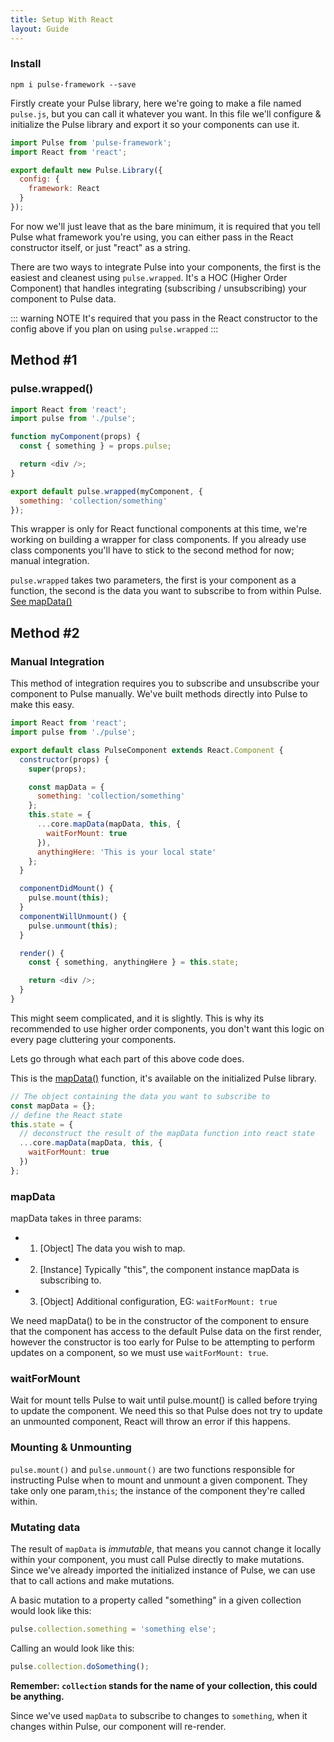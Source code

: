 ```yaml
---
title: Setup With React
layout: Guide
---
```


### Install

```
npm i pulse-framework --save
```

Firstly create your Pulse library, here we're going to make a file named `pulse.js`, but you can call it whatever you want. In this file we'll configure & initialize the Pulse library and export it so your components can use it.

```js
import Pulse from 'pulse-framework';
import React from 'react';

export default new Pulse.Library({
  config: {
    framework: React
  }
});
```

For now we'll just leave that as the bare minimum, it is required that you tell Pulse what framework you're using, you can either pass in the React constructor itself, or just "react" as a string.

There are two ways to integrate Pulse into your components, the first is the easiest and cleanest using `pulse.wrapped`. It's a HOC (Higher Order Component) that handles integrating (subscribing / unsubscribing) your component to Pulse data.

::: warning NOTE
It's required that you pass in the React constructor to the config above if you plan on using `pulse.wrapped`
:::

## Method #1

### pulse.wrapped()

```js
import React from 'react';
import pulse from './pulse';

function myComponent(props) {
  const { something } = props.pulse;

  return <div />;
}

export default pulse.wrapped(myComponent, {
  something: 'collection/something'
});
```

This wrapper is only for React functional components at this time, we're working on building a wrapper for class components. If you already use class components you'll have to stick to the second method for now; manual integration.

`pulse.wrapped` takes two parameters, the first is your component as a function, the second is the data you want to subscribe to from within Pulse. [See mapData()](/guide/usage.html#using-data)

## Method #2

### Manual Integration

This method of integration requires you to subscribe and unsubscribe your component to Pulse manually. We've built methods directly into Pulse to make this easy.

```js
import React from 'react';
import pulse from './pulse';

export default class PulseComponent extends React.Component {
  constructor(props) {
    super(props);

    const mapData = {
      something: 'collection/something'
    };
    this.state = {
      ...core.mapData(mapData, this, {
        waitForMount: true
      }),
      anythingHere: 'This is your local state'
    };
  }

  componentDidMount() {
    pulse.mount(this);
  }
  componentWillUnmount() {
    pulse.unmount(this);
  }

  render() {
    const { something, anythingHere } = this.state;

    return <div />;
  }
}
```

This might seem complicated, and it is slightly. This is why its recommended to use higher order components, you don't want this logic on every page cluttering your components.

Lets go through what each part of this above code does.

This is the [mapData()](/guide/usage.html#using-data) function, it's available on the initialized Pulse library.

```js
// The object containing the data you want to subscribe to
const mapData = {};
// define the React state
this.state = {
  // deconstruct the result of the mapData function into react state
  ...core.mapData(mapData, this, {
    waitForMount: true
  })
};
```

### mapData

mapData takes in three params:

- 1. [Object] The data you wish to map.
- 2. [Instance] Typically "this", the component instance mapData is subscribing to.
- 3. [Object] Additional configuration, EG: `waitForMount: true`

We need mapData() to be in the constructor of the component to ensure that the component has access to the default Pulse data on the first render, however the constructor is too early for Pulse to be attempting to perform updates on a component, so we must use `waitForMount: true`.

### waitForMount

Wait for mount tells Pulse to wait until pulse.mount() is called before trying to update the component. We need this so that Pulse does not try to update an unmounted component, React will throw an error if this happens.

### Mounting & Unmounting

`pulse.mount()` and `pulse.unmount()` are two functions responsible for instructing Pulse when to mount and unmount a given component. They take only one param,`this`; the instance of the component they're called within.

### Mutating data

The result of `mapData` is _immutable_, that means you cannot change it locally within your component, you must call Pulse directly to make mutations. Since we've already imported the initialized instance of Pulse, we can use that to call actions and make mutations.

A basic mutation to a property called "something" in a given collection would look like this:

```js
pulse.collection.something = 'something else';
```

Calling an would look like this:

```js
pulse.collection.doSomething();
```

**Remember: `collection` stands for the name of your collection, this could be anything.**

Since we've used `mapData` to subscribe to changes to `something`, when it changes within Pulse, our component will re-render.
